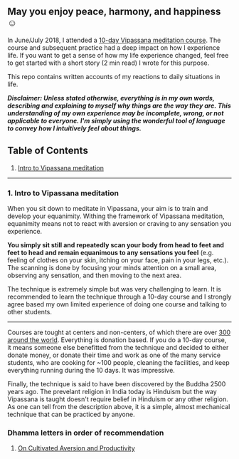 ## May you enjoy peace, harmony, and happiness :relaxed:

In June/July 2018, I attended a [10-day Vipassana meditation course](https://www.dhamma.org). The course and subsequent practice had a deep impact on how I experience life. If you want to get a sense of how my life experience changed, feel free to get started with a short story (2 min read) I wrote for this purpose.

This repo contains written accounts of my reactions to daily situations in life.

_**Disclaimer: Unless stated otherwise, everything is in my own words, describing and explaining to myself why things are the way they are. This understanding of my own experience may be incomplete, wrong, or not applicable to everyone. I'm simply using the wonderful tool of language to convey how I intuitively feel about things.**_

## Table of Contents
1. [Intro to Vipassana meditation](#intro-to-vipassana)

---

### 1. Intro to Vipassana meditation <a name="intro-to-vipassana"></a>

When you sit down to meditate in Vipassana, your aim is to train and develop your equanimity. Withing the framework of Vipassana meditation, equanimity means not to react with aversion or craving to any sensation you experience.

**You simply sit still and repeatedly scan your body from head to feet and feet to head and remain equanimous to any sensations you feel** (e.g. feeling of clothes on your skin, itching on your face, pain in your legs, etc.). The scanning is done by focusing your minds attention on a small area, observing any sensation, and then moving to the next area.

The technique is extremely simple but was very challenging to learn. It is recommended to learn the technique through a 10-day course and I strongly agree based my own limited experience of doing one course and talking to other students.

---

Courses are tought at centers and non-centers, of which there are over [300 around the world](https://www.dhamma.org/en-US/maps#001). Everything is donation based. If you do a 10-day course, it means someone else benefitted from the technique and decided to either donate money, or donate their time and work as one of the many service students, who are cooking for ~100 people, cleaning the facilities, and keep everything running during the 10 days. It was impressive.

Finally, the technique is said to have been discovered by the Buddha 2500 years ago. The prevelant religion in India today is Hinduism but the way Vipassana is taught doesn't require belief in Hinduism or any other religion. As one can tell from the description above, it is a simple, almost mechanical technique that can be practiced by anyone.

### Dhamma letters in order of recommendation

1. [On Cultivated Aversion and Productivity](1_on_cultivated_aversion_and_productivity.md)

